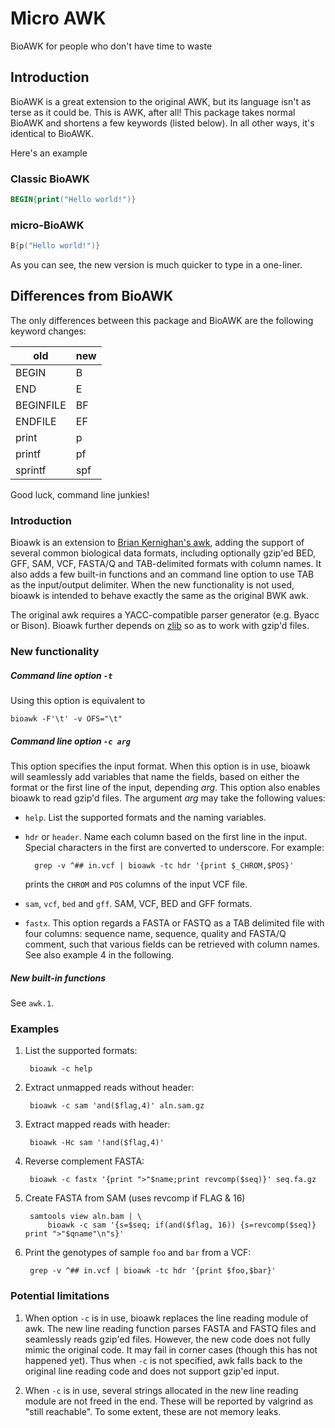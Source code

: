 # Micro AWK

BioAWK for people who don't have time to waste

## Introduction

BioAWK is a great extension to the original AWK, but its
language isn't as terse as it could be. This is AWK, after all!
This package takes normal BioAWK and shortens a few keywords (listed below).
In all other ways, it's identical to BioAWK.

Here's an example

### Classic BioAWK
```awk
BEGIN{print("Hello world!")}
```

### micro-BioAWK
```awk
B{p("Hello world!")}
```

As you can see, the new version is much quicker to type in a one-liner.

## Differences from BioAWK

The only differences between this package and BioAWK are the following keyword changes:

old | new
--- | ---
BEGIN | B
END | E
BEGINFILE | BF
ENDFILE | EF
print | p
printf | pf
sprintf | spf

Good luck, command line junkies!

### Introduction

Bioawk is an extension to [Brian Kernighan's awk][1], adding the support of
several common biological data formats, including optionally gzip'ed BED, GFF,
SAM, VCF, FASTA/Q and TAB-delimited formats with column names. It also adds a
few built-in functions and an command line option to use TAB as the
input/output delimiter. When the new functionality is not used, bioawk is
intended to behave exactly the same as the original BWK awk.

The original awk requires a YACC-compatible parser generator (e.g. Byacc or
Bison). Bioawk further depends on [zlib][zlib] so as to work with gzip'd files.

### New functionality

##### Command line option `-t`

Using this option is equivalent to

    bioawk -F'\t' -v OFS="\t"

##### Command line option `-c arg`

This option specifies the input format. When this option is in use, bioawk will
seamlessly add variables that name the fields, based on either the format or
the first line of the input, depending *arg*. This option also enables bioawk
to read gzip'd files. The argument *arg* may take the following values:

* `help`. List the supported formats and the naming variables.

* `hdr` or `header`. Name each column based on the first line in the input.
  Special characters in the first are converted to underscore. For example:

        grep -v ^## in.vcf | bioawk -tc hdr '{print $_CHROM,$POS}'

  prints the `CHROM` and `POS` columns of the input VCF file.

* `sam`, `vcf`, `bed` and `gff`. SAM, VCF, BED and GFF formats.

* `fastx`. This option regards a FASTA or FASTQ as a TAB delimited file with
  four columns: sequence name, sequence, quality and FASTA/Q comment, such that
  various fields can be retrieved with column names. See also example 4 in the
  following.

##### New built-in functions

See `awk.1`.

### Examples

1. List the supported formats:

        bioawk -c help

2. Extract unmapped reads without header:

        bioawk -c sam 'and($flag,4)' aln.sam.gz

3. Extract mapped reads with header:

        bioawk -Hc sam '!and($flag,4)'

4. Reverse complement FASTA:

        bioawk -c fastx '{print ">"$name;print revcomp($seq)}' seq.fa.gz

5. Create FASTA from SAM (uses revcomp if FLAG & 16)

        samtools view aln.bam | \
            bioawk -c sam '{s=$seq; if(and($flag, 16)) {s=revcomp($seq)} print ">"$qname"\n"s}'

6. Print the genotypes of sample `foo` and `bar` from a VCF:

        grep -v ^## in.vcf | bioawk -tc hdr '{print $foo,$bar}'


### Potential limitations

1. When option `-c` is in use, bioawk replaces the line reading module of awk.
   The new line reading function parses FASTA and FASTQ files and seamlessly
   reads gzip'ed files. However, the new code does not fully mimic the original
   code. It may fail in corner cases (though this has not happened yet). Thus
   when `-c` is not specified, awk falls back to the original line reading code
   and does not support gzip'ed input.

2. When `-c` is in use, several strings allocated in the new line reading
   module are not freed in the end. These will be reported by valgrind as
   "still reachable". To some extent, these are not memory leaks.


[1]: http://www.cs.princeton.edu/~bwk/btl.mirror/
[zlib]: http://zlib.net
